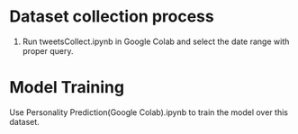# Dataset collection process
1. Run tweetsCollect.ipynb in Google Colab and select the date range with proper query.

# Model Training
Use Personality Prediction(Google Colab).ipynb to train the model over this dataset.
